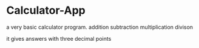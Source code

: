# Calculator-App

a very basic calculator program. 
addition 
subtraction
multiplication 
divison 

it gives answers with three decimal points
